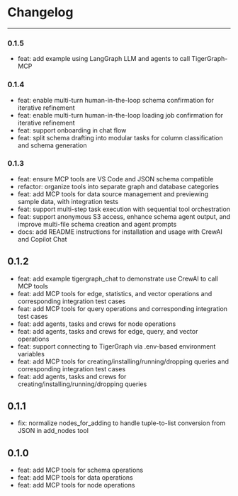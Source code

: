 # Changelog

---
### 0.1.5
- feat: add example using LangGraph LLM and agents to call TigerGraph-MCP

### 0.1.4
- feat: enable multi-turn human-in-the-loop schema confirmation for iterative refinement
- feat: enable multi-turn human-in-the-loop loading job confirmation for iterative refinement
- feat: support onboarding in chat flow
- feat: split schema drafting into modular tasks for column classification and schema generation

### 0.1.3
- feat: ensure MCP tools are VS Code and JSON schema compatible
- refactor: organize tools into separate graph and database categories
- feat: add MCP tools for data source management and previewing sample data, with integration tests
- feat: support multi-step task execution with sequential tool orchestration
- feat: support anonymous S3 access, enhance schema agent output, and improve multi-file schema creation and agent prompts
- docs: add README instructions for installation and usage with CrewAI and Copilot Chat

## 0.1.2
- feat: add example tigergraph_chat to demonstrate use CrewAI to call MCP tools
- feat: add MCP tools for edge, statistics, and vector operations and corresponding integration test cases
- feat: add MCP tools for query operations and corresponding integration test cases
- feat: add agents, tasks and crews for node operations
- feat: add agents, tasks and crews for edge, query, and vector operations
- feat: support connecting to TigerGraph via .env-based environment variables
- feat: add MCP tools for creating/installing/running/dropping queries and corresponding integration test cases
- feat: add agents, tasks and crews for creating/installing/running/dropping queries

## 0.1.1
- fix: normalize nodes_for_adding to handle tuple-to-list conversion from JSON in add_nodes tool

## 0.1.0
- feat: add MCP tools for schema operations
- feat: add MCP tools for data operations
- feat: add MCP tools for node operations
